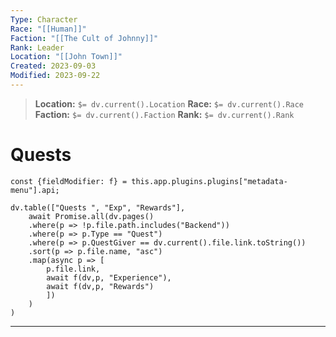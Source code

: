 ```yaml
---
Type: Character
Race: "[[Human]]"
Faction: "[[The Cult of Johnny]]"
Rank: Leader
Location: "[[John Town]]"
Created: 2023-09-03
Modified: 2023-09-22
---
```


> **Location:** `$= dv.current().Location`
> **Race:** `$= dv.current().Race`
> **Faction:** `$= dv.current().Faction`
> **Rank:** `$= dv.current().Rank`

# Quests

```dataviewjs
const {fieldModifier: f} = this.app.plugins.plugins["metadata-menu"].api;

dv.table(["Quests ", "Exp", "Rewards"],
	await Promise.all(dv.pages()
	.where(p => !p.file.path.includes("Backend"))
	.where(p => p.Type == "Quest")
	.where(p => p.QuestGiver == dv.current().file.link.toString())
	.sort(p => p.file.name, "asc")
	.map(async p => [
		p.file.link,
		await f(dv,p, "Experience"),
		await f(dv,p, "Rewards")
		])
	)
)
```

---
